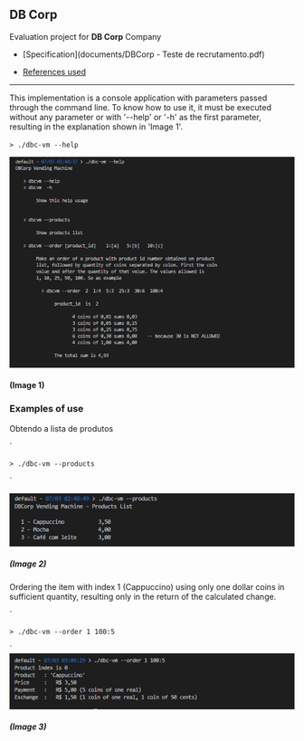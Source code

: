 ## **DB Corp**

Evaluation project for **DB Corp** Company

- [Specification](documents/DBCorp \- Teste de recrutamento.pdf)

- [References used](documents/references.md)
  
  
-----

This implementation is a console application with parameters passed through the command line. To know how to use it, it must be executed without any parameter or with '--help' or '-h' as the first parameter, resulting in the explanation shown in 'Image 1'.  

 `
    > ./dbc-vm --help
 `

 ![Image 1](screenshots/image-01.png)  
 #### (Image 1) 
  
  
    
 ### Examples of use

 Obtendo a lista de produtos

 `

    > ./dbc-vm --products

 `

 ![Image 2](screenshots/image-02.png)  
 ##### (Image 2) 
   
   

Ordering the item with index 1 (Cappuccino) using only one dollar coins in sufficient quantity, resulting only in the return of the calculated change.  

 `

    > ./dbc-vm --order 1 100:5

 `
 ![Image 2](screenshots/image-03.png)  
 ##### (Image 3) 
 


